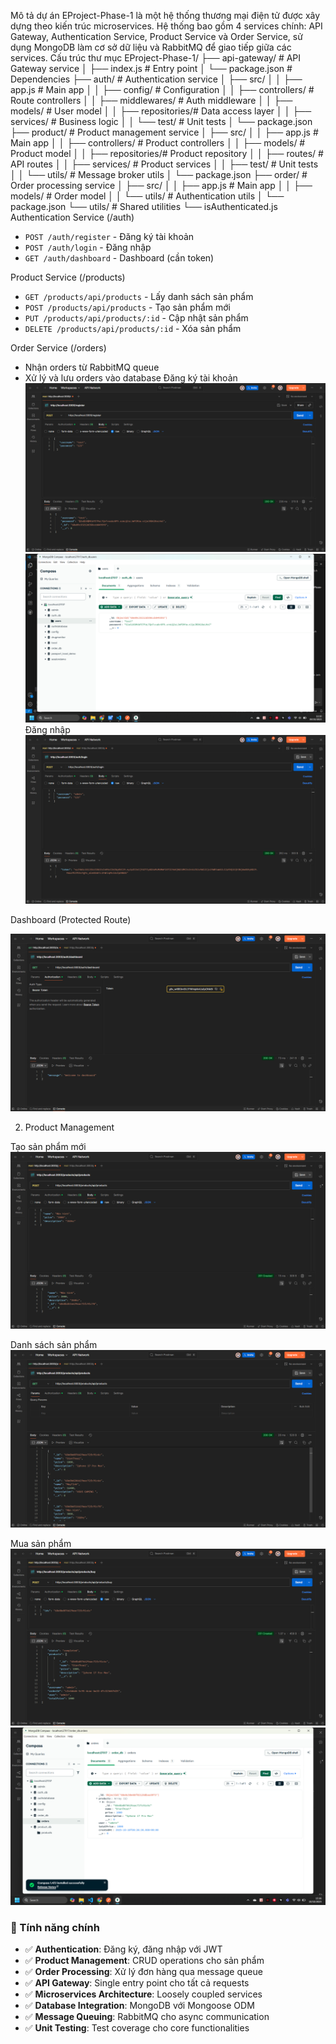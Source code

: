 Mô tả dự án
EProject-Phase-1 là một hệ thống thương mại điện tử được xây dựng theo kiến trúc microservices. Hệ thống bao gồm 4 services chính: API Gateway, Authentication Service, Product Service và Order Service, sử dụng MongoDB làm cơ sở dữ liệu và RabbitMQ để giao tiếp giữa các services.
Cấu trúc thư mục
EProject-Phase-1/
├── api-gateway/          # API Gateway service
│   ├── index.js         # Entry point
│   └── package.json     # Dependencies
├── auth/                # Authentication service
│   ├── src/
│   │   ├── app.js       # Main app
│   │   ├── config/      # Configuration
│   │   ├── controllers/ # Route controllers
│   │   ├── middlewares/ # Auth middleware
│   │   ├── models/      # User model
│   │   ├── repositories/# Data access layer
│   │   ├── services/    # Business logic
│   │   └── test/        # Unit tests
│   └── package.json
├── product/             # Product management service
│   ├── src/
│   │   ├── app.js       # Main app
│   │   ├── controllers/ # Product controllers
│   │   ├── models/      # Product model
│   │   ├── repositories/# Product repository
│   │   ├── routes/      # API routes
│   │   ├── services/    # Product services
│   │   ├── test/        # Unit tests
│   │   └── utils/       # Message broker utils
│   └── package.json
├── order/               # Order processing service
│   ├── src/
│   │   ├── app.js       # Main app
│   │   ├── models/      # Order model
│   │   └── utils/       # Authentication utils
│   └── package.json
└── utils/               # Shared utilities
    └── isAuthenticated.js
Authentication Service (/auth)
- `POST /auth/register` - Đăng ký tài khoản
- `POST /auth/login` - Đăng nhập
- `GET /auth/dashboard` - Dashboard (cần token)

Product Service (/products)
- `GET /products/api/products` - Lấy danh sách sản phẩm
- `POST /products/api/products` - Tạo sản phẩm mới
- `PUT /products/api/products/:id` - Cập nhật sản phẩm
- `DELETE /products/api/products/:id` - Xóa sản phẩm

Order Service (/orders)
- Nhận orders từ RabbitMQ queue
- Xử lý và lưu orders vào database
Đăng ký tài khoản
![alt text](screenshots\image.png)
![alt text](screenshots\image-1.png)
Đăng nhập
![alt text](screenshots\image-2.png)

Dashboard (Protected Route)
<!-- Thêm ảnh screenshot dashboard ở đây -->
![alt text](screenshots\image-3.png)

2. Product Management

Tạo sản phẩm mới
![alt text](screenshots\image-4.png)

Danh sách sản phẩm
![alt text](screenshots\image-5.png)

Mua sản phẩm
![alt text](screenshots\image-8.png)
![alt text](screenshots\image-7.png)

### 🎯 Tính năng chính

- ✅ **Authentication**: Đăng ký, đăng nhập với JWT
- ✅ **Product Management**: CRUD operations cho sản phẩm
- ✅ **Order Processing**: Xử lý đơn hàng qua message queue
- ✅ **API Gateway**: Single entry point cho tất cả requests
- ✅ **Microservices Architecture**: Loosely coupled services
- ✅ **Database Integration**: MongoDB với Mongoose ODM
- ✅ **Message Queuing**: RabbitMQ cho async communication
- ✅ **Unit Testing**: Test coverage cho core functionalities
